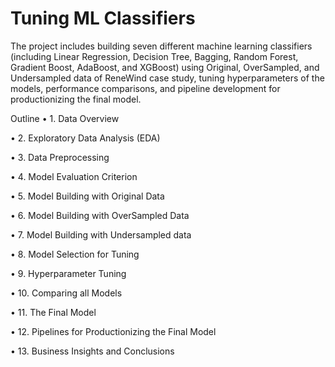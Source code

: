 # Tuning ML Classifiers
The project includes building seven different machine learning classifiers (including Linear Regression, Decision Tree, Bagging, Random Forest, Gradient Boost, AdaBoost, and XGBoost) using Original, OverSampled, and Undersampled data of ReneWind case study, tuning hyperparameters of the models, performance comparisons, and pipeline development for productionizing the final model.

Outline
•	1. Data Overview

•	2. Exploratory Data Analysis (EDA)

•	3. Data Preprocessing

•	4. Model Evaluation Criterion

•	5. Model Building with Original Data

•	6. Model Building with OverSampled Data

•	7. Model Building with Undersampled data

•	8. Model Selection for Tuning

•	9. Hyperparameter Tuning

•	10. Comparing all Models

•	11. The Final Model

•	12. Pipelines for Productionizing the Final Model

•	13. Business Insights and Conclusions
